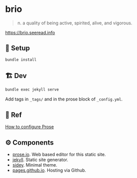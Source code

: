 # brio
> n. a quality of being active, spirited, alive, and vigorous.

<https://brio.seeread.info>

## 🏁 Setup
```sh
bundle install
```

## 🏗 Dev
```sh
bundle exec jekyll serve
```

Add tags in `_tags/` and in the prose block of `_config.yml`.

## 📖 Ref

[How to configure Prose](https://github.com/prose/prose/wiki/Prose-Configuration)

## ⚙️ Components

- [prose.io](http://prose.io/). Web based editor for this static site.
- [jekyll](https://jekyllrb.com/). Static site generator.
- [sidey](https://github.com/ronv/sidey). Minimal theme.
- [pages.github.io](https://pages.github.io). Hosting via Github.

